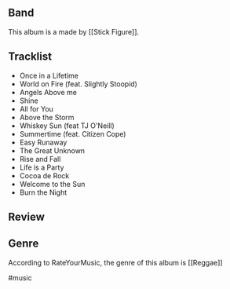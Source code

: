 ## Band
This album is a made by [[Stick Figure]].
## Tracklist
- Once in a Lifetime
- World on Fire (feat. Slightly Stoopid)
- Angels Above me
- Shine
- All for You
- Above the Storm
- Whiskey Sun (feat TJ O'Neill)
- Summertime (feat. Citizen Cope)
- Easy Runaway
- The Great Unknown
- Rise and Fall
- Life is a Party
- Cocoa de Rock
- Welcome to the Sun
- Burn the Night
## Review

## Genre
According to RateYourMusic, the genre of this album is [[Reggae]] 

#music